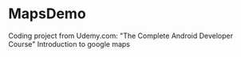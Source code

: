 # MapsDemo
Coding project from Udemy.com: "The Complete Android Developer Course"
Introduction to google maps
